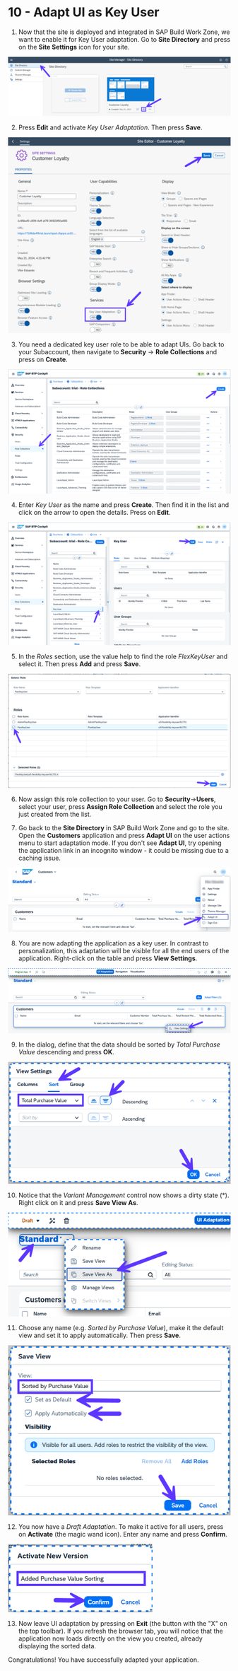 # 10 - Adapt UI as Key User

1. Now that the site is deployed and integrated in SAP Build Work Zone, we want to enable it for Key User adaptation. Go to **Site Directory** and press on the **Site Settings** icon for your site.

![](./Images/10_Screenshot_Site_Settings.png)

2. Press **Edit** and activate *Key User Adaptation*. Then press **Save**.

![](./Images/10_Screenshot_Activate_Key_User.png)

3. You need a dedicated key user role to be able to adapt UIs. Go back to your Subaccount, then navigate to **Security** -> **Role Collections** and press on **Create**.

![](./Images/10_Screenshot_Create_Role_Collection.png)

4. Enter *Key User* as the name and press **Create**. Then find it in the list and click on the arrow to open the details. Press on **Edit**.

![](./Images/10_Screenshot_Edit_Role_Collection.png)

5. In the *Roles* section, use the value help to find the role *FlexKeyUser* and select it. Then press **Add** and press **Save**.

![](./Images/10_Screenshot_Add_Key_User_Role.png)

6. Now assign this role collection to your user. Go to **Security**->**Users**, select your user, press **Assign Role Collection** and select the role you just created from the list.

7. Go back to the **Site Directory** in SAP Build Work Zone and go to the site. Open the **Customers** application and press **Adapt UI** on the user actions menu to start adaptation mode. If you don't see **Adapt UI**, try opening the application link in an incognito window - it could be missing due to a caching issue.

![](./Images/10_Screenshot_Adapt_UI.png)

8. You are now adapting the application as a key user. In contrast to personalization, this adaptation will be visible for all the end users of the application. Right-click on the table and press **View Settings**.

![](./Images/10_Screenshot_View_Settings.png)

9. In the dialog, define that the data should be sorted by *Total Purchase Value* descending and press **OK**.

![](./Images/10_Screenshot_Purchase_Value_Descending.png)

10. Notice that the *Variant Management* control now shows a dirty state (*). Right click on it and press **Save View As**.

![](./Images/10_Screenshot_Save_View_As.png)

11. Choose any name (e.g. *Sorted by Purchase Value*), make it the default view and set it to apply automatically. Then press **Save**.

![](./Images/10_Screenshot_Set_Default_View.png)

12. You now have a *Draft Adaptation*. To make it active for all users, press on **Activate** (the magic wand icon). Enter any name and press **Confirm**.

![](./Images/10_Screenshot_Activate_New_Version.png)

13. Now leave UI adaptation by pressing on **Exit** (the button with the "X" on the top toolbar). If you refresh the browser tab, you will notice that the application now loads directly on the view you created, already displaying the sorted data.

Congratulations! You have successfully adapted your application.